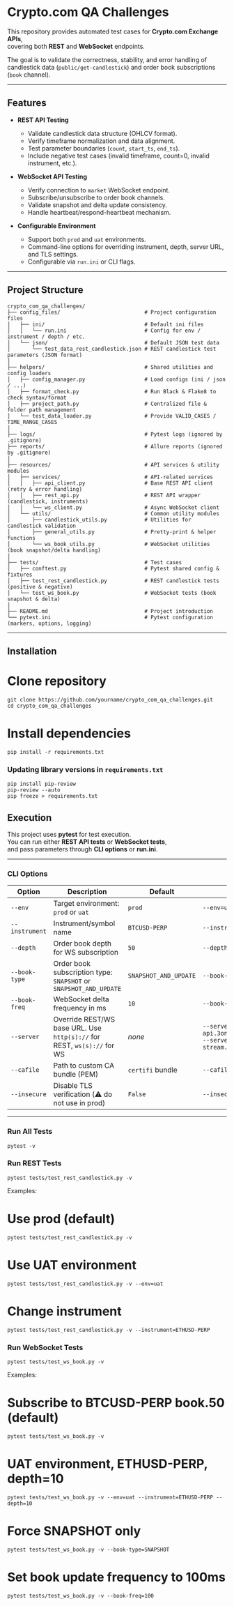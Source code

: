 # Crypto.com QA Challenges

This repository provides automated test cases for **Crypto.com Exchange APIs**,  
covering both **REST** and **WebSocket** endpoints.  

The goal is to validate the correctness, stability, and error handling of  
candlestick data (`public/get-candlestick`) and order book subscriptions (`book` channel).  

---

## Features

- **REST API Testing**
  - Validate candlestick data structure (OHLCV format).
  - Verify timeframe normalization and data alignment.
  - Test parameter boundaries (`count`, `start_ts`, `end_ts`).
  - Include negative test cases (invalid timeframe, count=0, invalid instrument, etc.).

- **WebSocket API Testing**
  - Verify connection to `market` WebSocket endpoint.
  - Subscribe/unsubscribe to order book channels.
  - Validate snapshot and delta update consistency.
  - Handle heartbeat/respond-heartbeat mechanism.

- **Configurable Environment**
  - Support both `prod` and `uat` environments.
  - Command-line options for overriding instrument, depth, server URL, and TLS settings.
  - Configurable via `run.ini` or CLI flags.

---

## Project Structure
```
crypto_com_qa_challenges/
├── config_files/                           # Project configuration files
│   ├── ini/                                # Default ini files
│   │   └── run.ini                         # Config for env / instrument / depth / etc.
│   └── json/                               # Default JSON test data
│       └── test_data_rest_candlestick.json # REST candlestick test parameters (JSON format)
│
├── helpers/                                # Shared utilities and config loaders
│   ├── config_manager.py                   # Load configs (ini / json / ...)
│   ├── format_check.py                     # Run Black & Flake8 to check syntax/format
│   ├── project_path.py                     # Centralized file & folder path management
│   └── test_data_loader.py                 # Provide VALID_CASES / TIME_RANGE_CASES
│
├── logs/                                   # Pytest logs (ignored by .gitignore)
├── reports/                                # Allure reports (ignored by .gitignore)
│
├── resources/                              # API services & utility modules
│   ├── services/                           # API-related services
│   │   ├── api_client.py                   # Base REST API client (retry & error handling)
│   │   ├── rest_api.py                     # REST API wrapper (candlestick, instruments)
│   │   └── ws_client.py                    # Async WebSocket client
│   └── utils/                              # Common utility modules
│       ├── candlestick_utils.py            # Utilities for candlestick validation
│       ├── general_utils.py                # Pretty-print & helper functions
│       └── ws_book_utils.py                # WebSocket utilities (book snapshot/delta handling)
│
├── tests/                                  # Test cases
│   ├── conftest.py                         # Pytest shared config & fixtures
│   ├── test_rest_candlestick.py            # REST candlestick tests (positive & negative)
│   └── test_ws_book.py                     # WebSocket tests (book snapshot & delta)
│
├── README.md                               # Project introduction
└── pytest.ini                              # Pytest configuration (markers, options, logging)
```
---

## Installation


# Clone repository
```
git clone https://github.com/yourname/crypto_com_qa_challenges.git
cd crypto_com_qa_challenges
```

# Install dependencies
```
pip install -r requirements.txt
```
### Updating library versions in `requirements.txt`
```
pip install pip-review
pip-review --auto
pip freeze > requirements.txt
```
## Execution

This project uses **pytest** for test execution.  
You can run either **REST API tests** or **WebSocket tests**,  
and pass parameters through **CLI options** or **run.ini**.

---

### CLI Options

| Option           | Description                                                                 | Default         | Example                                    |
|------------------|-----------------------------------------------------------------------------|-----------------|--------------------------------------------|
| `--env`          | Target environment: `prod` or `uat`                                         | `prod`          | `--env=uat`                                |
| `--instrument`   | Instrument/symbol name                                                      | `BTCUSD-PERP`   | `--instrument=ETHUSD-PERP`                 |
| `--depth`        | Order book depth for WS subscription                                        | `50`            | `--depth=10`                               |
| `--book-type`    | Order book subscription type: `SNAPSHOT` or `SNAPSHOT_AND_UPDATE`           | `SNAPSHOT_AND_UPDATE` | `--book-type=SNAPSHOT`             |
| `--book-freq`    | WebSocket delta frequency in ms                                             | `10`            | `--book-freq=100`                          |
| `--server`       | Override REST/WS base URL. Use `http(s)://` for REST, `ws(s)://` for WS     | *none*          | `--server=https://uat-api.3ona.co/exchange/v1/`<br>`--server=wss://uat-stream.3ona.co/exchange/v1/market` |
| `--cafile`       | Path to custom CA bundle (PEM)                                              | `certifi` bundle | `--cafile=/path/to/custom-ca.pem`          |
| `--insecure`     | Disable TLS verification (⚠️ do not use in prod)                            | `False`         | `--insecure`                               |

---

### Run All Tests
```
pytest -v
```

### Run REST Tests
```
pytest tests/test_rest_candlestick.py -v
```

Examples:
# Use prod (default)
```
pytest tests/test_rest_candlestick.py -v
```

# Use UAT environment
```
pytest tests/test_rest_candlestick.py -v --env=uat
```

# Change instrument
```
pytest tests/test_rest_candlestick.py -v --instrument=ETHUSD-PERP
```

### Run WebSocket Tests
```
pytest tests/test_ws_book.py -v
```

Examples:
# Subscribe to BTCUSD-PERP book.50 (default)
```
pytest tests/test_ws_book.py -v
```

# UAT environment, ETHUSD-PERP, depth=10
```
pytest tests/test_ws_book.py -v --env=uat --instrument=ETHUSD-PERP --depth=10
```

# Force SNAPSHOT only
```
pytest tests/test_ws_book.py -v --book-type=SNAPSHOT
```
# Set book update frequency to 100ms
```
pytest tests/test_ws_book.py -v --book-freq=100
```